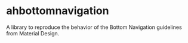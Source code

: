 # ahbottomnavigation
A library to reproduce the behavior of the Bottom Navigation guidelines from Material Design.